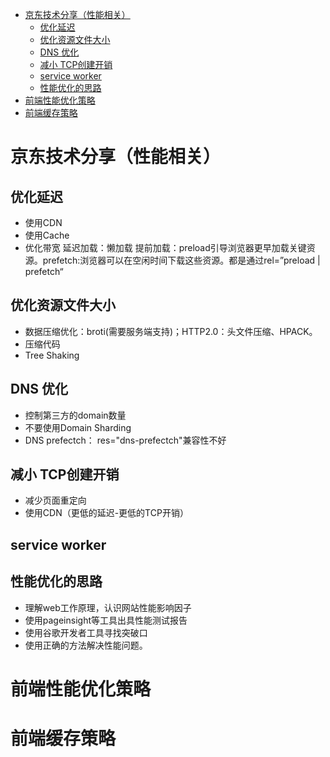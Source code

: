 <!-- TOC -->

- [京东技术分享（性能相关）](#京东技术分享性能相关)
  - [优化延迟](#优化延迟)
  - [优化资源文件大小](#优化资源文件大小)
  - [DNS 优化](#dns-优化)
  - [减小 TCP创建开销](#减小-tcp创建开销)
  - [service worker](#service-worker)
  - [性能优化的思路](#性能优化的思路)
- [前端性能优化策略](#前端性能优化策略)
- [前端缓存策略](#前端缓存策略)

<!-- /TOC -->
# 京东技术分享（性能相关）
## 优化延迟
* 使用CDN
* 使用Cache
* 优化带宽
  延迟加载：懒加载
  提前加载：preload引导浏览器更早加载关键资源。prefetch:浏览器可以在空闲时间下载这些资源。都是通过rel=”preload | prefetch“  

## 优化资源文件大小
* 数据压缩优化：broti(需要服务端支持)；HTTP2.0：头文件压缩、HPACK。  
* 压缩代码
* Tree Shaking
  
## DNS 优化
* 控制第三方的domain数量
* 不要使用Domain Sharding
* DNS prefectch： res="dns-prefectch"兼容性不好

## 减小 TCP创建开销
* 减少页面重定向
* 使用CDN（更低的延迟-更低的TCP开销）

## service worker


## 性能优化的思路

* 理解web工作原理，认识网站性能影响因子
* 使用pageinsight等工具出具性能测试报告
* 使用谷歌开发者工具寻找突破口
* 使用正确的方法解决性能问题。

# 前端性能优化策略

# 前端缓存策略